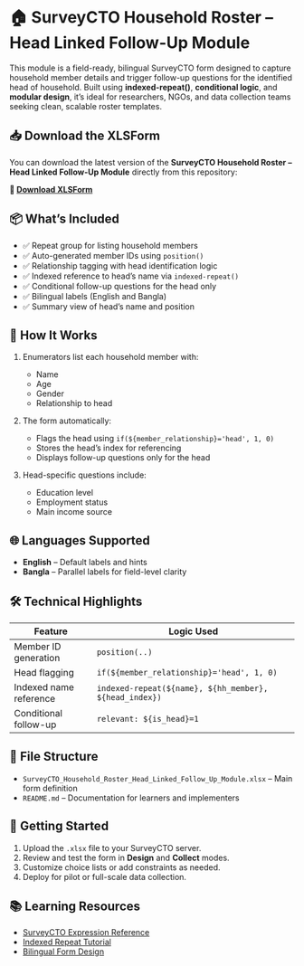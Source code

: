 # 🏠 SurveyCTO Household Roster – Head Linked Follow-Up Module

This module is a field-ready, bilingual SurveyCTO form designed to capture household member details and trigger follow-up questions for the identified head of household. Built using **indexed-repeat()**, **conditional logic**, and **modular design**, it’s ideal for researchers, NGOs, and data collection teams seeking clean, scalable roster templates.

## 📥 Download the XLSForm

You can download the latest version of the **SurveyCTO Household Roster – Head Linked Follow-Up Module** directly from this repository:

**🔗 [Download XLSForm](https://github.com/SurveyCTOBuilder360/SurveyCTOBuilder360_HHRoster/blob/main/hh_indexed_repeat_group/SurveyCTO_Household_Roster_Head_Linked_Follow_Up_Module.xlsx)**

## 📦 What’s Included

- ✅ Repeat group for listing household members
- ✅ Auto-generated member IDs using `position()`
- ✅ Relationship tagging with head identification logic
- ✅ Indexed reference to head’s name via `indexed-repeat()`
- ✅ Conditional follow-up questions for the head only
- ✅ Bilingual labels (English and Bangla)
- ✅ Summary view of head’s name and position

## 🧠 How It Works

1. Enumerators list each household member with:
   - Name
   - Age
   - Gender
   - Relationship to head

2. The form automatically:
   - Flags the head using `if(${member_relationship}='head', 1, 0)`
   - Stores the head’s index for referencing
   - Displays follow-up questions only for the head

3. Head-specific questions include:
   - Education level
   - Employment status
   - Main income source

## 🌐 Languages Supported

- **English** – Default labels and hints
- **Bangla** – Parallel labels for field-level clarity

## 🛠 Technical Highlights

| Feature                     | Logic Used                                |
|----------------------------|--------------------------------------------|
| Member ID generation       | `position(..)`                             |
| Head flagging              | `if(${member_relationship}='head', 1, 0)`  |
| Indexed name reference     | `indexed-repeat(${name}, ${hh_member}, ${head_index})` |
| Conditional follow-up      | `relevant: ${is_head}=1`                   |

## 📁 File Structure

- `SurveyCTO_Household_Roster_Head_Linked_Follow_Up_Module.xlsx` – Main form definition
- `README.md` – Documentation for learners and implementers

## 🚀 Getting Started

1. Upload the `.xlsx` file to your SurveyCTO server.
2. Review and test the form in **Design** and **Collect** modes.
3. Customize choice lists or add constraints as needed.
4. Deploy for pilot or full-scale data collection.

## 📚 Learning Resources

- [SurveyCTO Expression Reference](https://docs.surveycto.com/01-designing-forms/expressions/)
- [Indexed Repeat Tutorial](https://docs.surveycto.com/01-designing-forms/repeat-groups/#indexed-repeat)
- [Bilingual Form Design](https://docs.surveycto.com/01-designing-forms/form-languages/)

